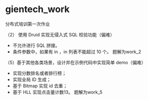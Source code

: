 # gientech_work
分布式培训第一次作业


（2） 使用 Druid 实现无侵入式 SQL 校验功能（偏难）
* 不允许进行 SQL 拼接。
* 条件参数中，如果有 in ，in 列表不能超过 10 个。
题解为work_2


（5）基于其他各类场景，设计并在示例代码中实现简单 demo（偏难）
-   实现分数排名或者排行榜；
-   实现全局 ID 生成；
-   基于 Bitmap 实现 id 去重；
-   基于 HLL 实现点击量计数13。
题解为work_5
